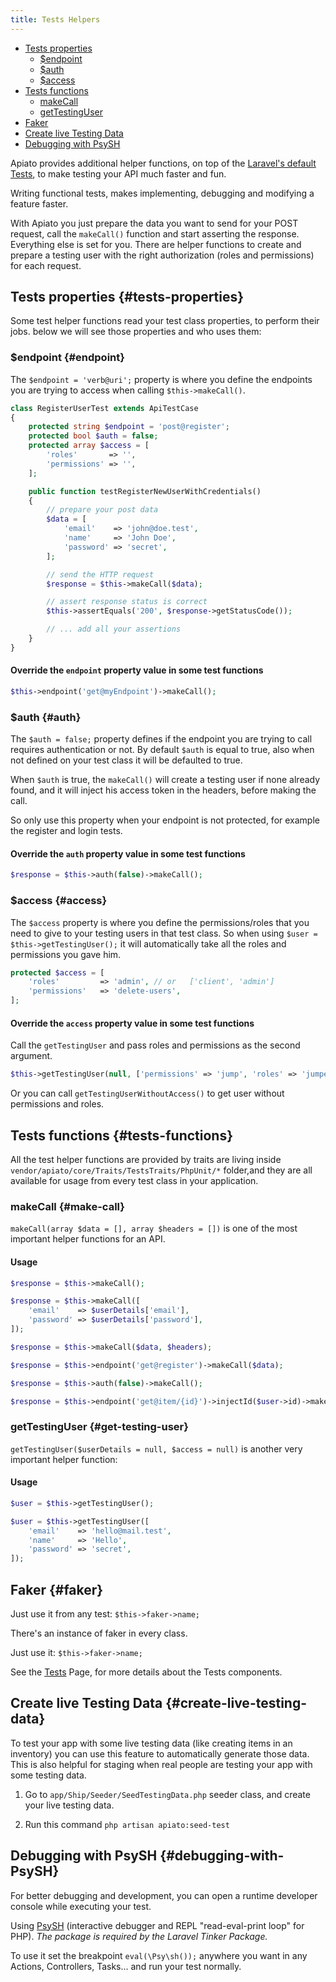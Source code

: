```yaml
---
title: Tests Helpers
---
```


- [Tests properties](#tests-properties)
  - [$endpoint](#endpoint)
  - [$auth](#auth)
  - [$access](#access)
- [Tests functions](#tests-functions)
  - [makeCall](#make-call)
  - [getTestingUser](#get-testing-user)
- [Faker](#faker)
- [Create live Testing Data](#create-live-testing-data)
- [Debugging with PsySH](#debugging-with-PsySH)

Apiato provides additional helper functions, on top of
the [Laravel's default Tests](https://laravel.com/docs/http-tests), to make testing your API much faster and fun.

Writing functional tests, makes implementing, debugging and modifying a feature faster.

With Apiato you just prepare the data you want to send for your POST request, call the `makeCall()` function and start
asserting the response. Everything else is set for you. There are helper functions to create and prepare a testing user
with the right authorization (roles and permissions) for each request.

## Tests properties {#tests-properties}

Some test helper functions read your test class properties, to perform their jobs. below we will see those properties
and who uses them:

### $endpoint {#endpoint}

The `$endpoint = 'verb@uri';` property is where you define the endpoints you are trying to access when calling
`$this->makeCall()`.

```php
class RegisterUserTest extends ApiTestCase
{
    protected string $endpoint = 'post@register';
    protected bool $auth = false;
    protected array $access = [
        'roles'       => '',
        'permissions' => '',
    ];

    public function testRegisterNewUserWithCredentials()
    {
        // prepare your post data
        $data = [
            'email'    => 'john@doe.test',
            'name'     => 'John Doe',
            'password' => 'secret',
        ];

        // send the HTTP request
        $response = $this->makeCall($data);

        // assert response status is correct
        $this->assertEquals('200', $response->getStatusCode());

        // ... add all your assertions
    }
}
```

#### Override the `endpoint` property value in some test functions
```php
$this->endpoint('get@myEndpoint')->makeCall();
```

### $auth {#auth}

The `$auth = false;` property defines if the endpoint you are trying to call requires authentication or not. By default
`$auth` is equal to true, also when not defined on your test class it will be defaulted to true.

When `$auth` is true, the `makeCall()` will create a testing user if none already found, and it will inject his access
token in the headers, before making the call.

So only use this property when your endpoint is not protected, for example the register and login tests.

#### Override the `auth` property value in some test functions
```php
$response = $this->auth(false)->makeCall();
```

### $access {#access}

The `$access` property is where you define the permissions/roles that you need to give to your testing users in that
test class. So when using `$user = $this->getTestingUser();` it will automatically take all the roles and permissions
you gave him.

```php
protected $access = [
    'roles'         => 'admin', // or   ['client', 'admin']
    'permissions'   => 'delete-users',
];
```

#### Override the `access` property value in some test functions

Call the `getTestingUser` and pass roles and permissions as the second argument.

```php
$this->getTestingUser(null, ['permissions' => 'jump', 'roles' => 'jumper']);
```

Or you can call `getTestingUserWithoutAccess()` to get user without permissions and roles.

## Tests functions {#tests-functions}

All the test helper functions are provided by traits are living inside `vendor/apiato/core/Traits/TestsTraits/PhpUnit/*` folder,and they are all
available for usage from every test class in your application.

### makeCall {#make-call}

`makeCall(array $data = [], array $headers = [])` is one of the most important helper functions for an API.

#### Usage

```php
$response = $this->makeCall();

$response = $this->makeCall([
    'email'    => $userDetails['email'],
    'password' => $userDetails['password'],
]);

$response = $this->makeCall($data, $headers);

$response = $this->endpoint('get@register')->makeCall($data);

$response = $this->auth(false)->makeCall();

$response = $this->endpoint('get@item/{id}')->injectId($user->id)->makeCall();
```

### getTestingUser {#get-testing-user}

`getTestingUser($userDetails = null, $access = null)` is another very important helper function:

#### Usage

```php
$user = $this->getTestingUser();

$user = $this->getTestingUser([
    'email'    => 'hello@mail.test',
    'name'     => 'Hello',
    'password' => 'secret',
]);

```

## Faker {#faker}

Just use it from any test: `$this->faker->name;`

There's an instance of faker in every class.

Just use it: `$this->faker->name;`

See the [Tests](../Optional%20Components/tests) Page, for more details about the Tests components.

## Create live Testing Data {#create-live-testing-data}

To test your app with some live testing data (like creating items in an inventory) you can use this feature to
automatically generate those data. This is also helpful for staging when real people are testing your app with some
testing data.

1. Go to `app/Ship/Seeder/SeedTestingData.php` seeder class, and create your live testing data.

2. Run this command `php artisan apiato:seed-test`

## Debugging with PsySH {#debugging-with-PsySH}

For better debugging and development, you can open a runtime developer console while executing your test.

Using [PsySH](http://psysh.org/) (interactive debugger and REPL "read-eval-print loop" for PHP). *The package is
required by the Laravel Tinker Package.*

To use it set the breakpoint `eval(\Psy\sh());` anywhere you want in any Actions, Controllers, Tasks... and run your
test normally.
